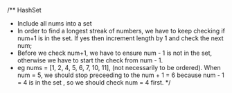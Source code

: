/** HashSet
* Include all nums into a set
* In order to find a longest streak of numbers, we have to keep checking if num+1 is in the set. If yes then increment length by 1 and check the next num;
* Before we check num+1, we have to ensure num - 1 is not in the set, otherwise we have to start the check from num - 1.
* eg nums = [1, 2, 4, 5, 6, 7, 10, 11], (not necessarily to be ordered). When num = 5, we should stop preceeding to the num + 1 = 6 because num - 1 = 4 is in the set , so we should check num = 4 first.
*/